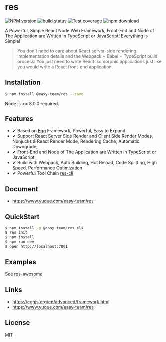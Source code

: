# res

[![NPM version][npm-image]][npm-url]
[![build status][travis-image]][travis-url]
[![Test coverage][codecov-image]][codecov-url]
[![npm download][download-image]][download-url]

[npm-image]: https://img.shields.io/npm/v/@easy-team/res.svg?style=flat-square
[npm-url]: https://npmjs.org/package/res
[travis-image]: https://img.shields.io/travis/easy-team/res.svg?style=flat-square
[travis-url]: https://travis-ci.org/easy-team/res
[codecov-image]: https://img.shields.io/codecov/c/github/easy-team/res.svg?style=flat-square
[codecov-url]: https://codecov.io/github/easy-team/res?branch=master
[download-image]: https://img.shields.io/npm/dm/@easy-team/res.svg?style=flat-square
[download-url]: https://npmjs.org/package/@easy-team/res


A Powerful, Simple React Node Web Framework, Front-End and Node of The Application are Written in TypeScript or JavaScript! Everything is Simple!

> You don't need to care about React server-side rendering implementation details and the Webpack + Babel + TypeScript build process. You just need to write React isomorphic applications just like you would write a React front-end application.

## Installation

```bash
$ npm install @easy-team/res --save
```

Node.js >= 8.0.0 required.

## Features

- ✔︎ Based on [Egg](https://eggjs.org/en/intro/index.html) Framework, Powerful, Easy to Expand
- ✔︎ Support React Server Side Render and Client Side Render Modes, Nunjucks & React Render Mode, Rendering Cache, Automatic Downgrade, 
- ✔︎ Front-End and Node of The Application are Written in TypeScript or JavaScript
- ✔︎ Build with Webpack, Auto Building, Hot Reload, Code Splitting, High Speed, Performance Optimization
- ✔︎ Powerful Tool Chain [res-cli](https://github.com/easy-team/res-cli)

## Document

- https://www.yuque.com/easy-team/res

## QuickStart

```bash
$ npm install -g @easy-team/res-cli
$ res init
$ npm install
$ npm run dev
$ open http://localhost:7001
```

## Examples

See [res-awesome](https://github.com/easy-team/res-awesome)

## Links

- https://eggjs.org/en/advanced/framework.html
- https://www.yuque.com/easy-team/res

## License

[MIT](LICENSE)

